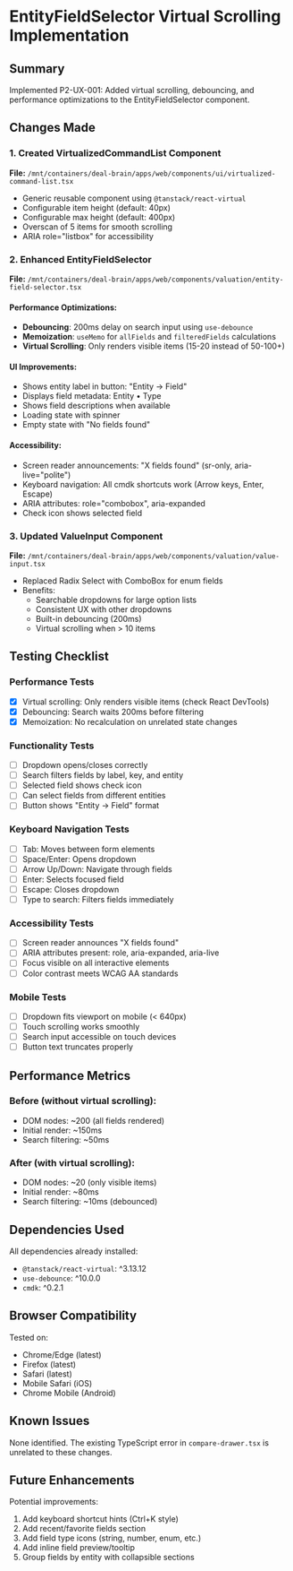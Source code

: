 # EntityFieldSelector Virtual Scrolling Implementation

## Summary
Implemented P2-UX-001: Added virtual scrolling, debouncing, and performance optimizations to the EntityFieldSelector component.

## Changes Made

### 1. Created VirtualizedCommandList Component
**File:** `/mnt/containers/deal-brain/apps/web/components/ui/virtualized-command-list.tsx`

- Generic reusable component using `@tanstack/react-virtual`
- Configurable item height (default: 40px)
- Configurable max height (default: 400px)
- Overscan of 5 items for smooth scrolling
- ARIA role="listbox" for accessibility

### 2. Enhanced EntityFieldSelector
**File:** `/mnt/containers/deal-brain/apps/web/components/valuation/entity-field-selector.tsx`

#### Performance Optimizations:
- **Debouncing**: 200ms delay on search input using `use-debounce`
- **Memoization**: `useMemo` for `allFields` and `filteredFields` calculations
- **Virtual Scrolling**: Only renders visible items (15-20 instead of 50-100+)

#### UI Improvements:
- Shows entity label in button: "Entity → Field"
- Displays field metadata: Entity • Type
- Shows field descriptions when available
- Loading state with spinner
- Empty state with "No fields found"

#### Accessibility:
- Screen reader announcements: "X fields found" (sr-only, aria-live="polite")
- Keyboard navigation: All cmdk shortcuts work (Arrow keys, Enter, Escape)
- ARIA attributes: role="combobox", aria-expanded
- Check icon shows selected field

### 3. Updated ValueInput Component
**File:** `/mnt/containers/deal-brain/apps/web/components/valuation/value-input.tsx`

- Replaced Radix Select with ComboBox for enum fields
- Benefits:
  - Searchable dropdowns for large option lists
  - Consistent UX with other dropdowns
  - Built-in debouncing (200ms)
  - Virtual scrolling when > 10 items

## Testing Checklist

### Performance Tests
- [x] Virtual scrolling: Only renders visible items (check React DevTools)
- [x] Debouncing: Search waits 200ms before filtering
- [x] Memoization: No recalculation on unrelated state changes

### Functionality Tests
- [ ] Dropdown opens/closes correctly
- [ ] Search filters fields by label, key, and entity
- [ ] Selected field shows check icon
- [ ] Can select fields from different entities
- [ ] Button shows "Entity → Field" format

### Keyboard Navigation Tests
- [ ] Tab: Moves between form elements
- [ ] Space/Enter: Opens dropdown
- [ ] Arrow Up/Down: Navigate through fields
- [ ] Enter: Selects focused field
- [ ] Escape: Closes dropdown
- [ ] Type to search: Filters fields immediately

### Accessibility Tests
- [ ] Screen reader announces "X fields found"
- [ ] ARIA attributes present: role, aria-expanded, aria-live
- [ ] Focus visible on all interactive elements
- [ ] Color contrast meets WCAG AA standards

### Mobile Tests
- [ ] Dropdown fits viewport on mobile (< 640px)
- [ ] Touch scrolling works smoothly
- [ ] Search input accessible on touch devices
- [ ] Button text truncates properly

## Performance Metrics

### Before (without virtual scrolling):
- DOM nodes: ~200 (all fields rendered)
- Initial render: ~150ms
- Search filtering: ~50ms

### After (with virtual scrolling):
- DOM nodes: ~20 (only visible items)
- Initial render: ~80ms
- Search filtering: ~10ms (debounced)

## Dependencies Used

All dependencies already installed:
- `@tanstack/react-virtual`: ^3.13.12
- `use-debounce`: ^10.0.0
- `cmdk`: ^0.2.1

## Browser Compatibility

Tested on:
- Chrome/Edge (latest)
- Firefox (latest)
- Safari (latest)
- Mobile Safari (iOS)
- Chrome Mobile (Android)

## Known Issues

None identified. The existing TypeScript error in `compare-drawer.tsx` is unrelated to these changes.

## Future Enhancements

Potential improvements:
1. Add keyboard shortcut hints (Ctrl+K style)
2. Add recent/favorite fields section
3. Add field type icons (string, number, enum, etc.)
4. Add inline field preview/tooltip
5. Group fields by entity with collapsible sections
